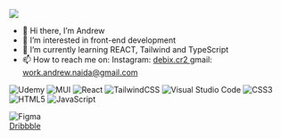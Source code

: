 

<img src ="https://github-readme-stats.vercel.app/api?username=ddebixx&show_icons=true&bg_color=00000000" />

- 👋 Hi there, I’m Andrew
- 👀 I’m interested in front-end development
- 🌱 I’m currently learning REACT, Tailwind and TypeScript
- 📫 How to reach me on: 
Instagram: [debix.cr2 ](https://www.instagram.com/debix.cr2/?next=%2F)
gmail: work.andrew.naida@gmail.com

![Udemy](https://img.shields.io/badge/Udemy-A435F0?style=for-the-badge&logo=Udemy&logoColor=white)
![MUI](https://img.shields.io/badge/MUI-%230081CB.svg?style=for-the-badge&logo=mui&logoColor=white)
![React](https://img.shields.io/badge/react-%2320232a.svg?style=for-the-badge&logo=react&logoColor=%2361DAFB)
![TailwindCSS](https://img.shields.io/badge/tailwindcss-%2338B2AC.svg?style=for-the-badge&logo=tailwind-css&logoColor=white)
![Visual Studio Code](https://img.shields.io/badge/Visual%20Studio%20Code-0078d7.svg?style=for-the-badge&logo=visual-studio-code&logoColor=white)
![CSS3](https://img.shields.io/badge/css3-%231572B6.svg?style=for-the-badge&logo=css3&logoColor=white)
![HTML5](https://img.shields.io/badge/html5-%23E34F26.svg?style=for-the-badge&logo=html5&logoColor=white)
![JavaScript](https://img.shields.io/badge/javascript-%23323330.svg?style=for-the-badge&logo=javascript&logoColor=%23F7DF1E)

![Figma](https://img.shields.io/badge/figma-%23F24E1E.svg?style=for-the-badge&logo=figma&logoColor=white)
<br>
<a href="https://dribbble.com/ddebixx">Dribbble</a>
